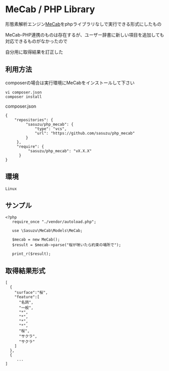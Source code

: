 # MeCab / PHP Library
形態素解析エンジン[MeCab](https://taku910.github.io/mecab/)をphpライブラリなしで実行できる形式にしたもの

MeCab-PHP連携のものは存在するが、ユーザー辞書に新しい項目を追加しても対応できるものがなかったので

自分用に取得結果を訂正した

## 利用方法
composerの場合は実行環境にMeCabをインストールして下さい

```
vi composer.json
composer install
```
composer.json

```
{
    "repositories": {
         "sasuzu/php_mecab": {
             "type": "vcs",
             "url": "https://github.com/sasuzu/php_mecab"
         }
     },
     "require": {
          "sasuzu/php_mecab": "vX.X.X"
      }
}
```
## 環境
```
Linux
```
## サンプル
```
<?php
   require_once "./vendor/autoload.php";

   use \Sasuzu\MeCab\Models\MeCab;

   $mecab = new MeCab();
   $result = $mecab->parse("桜が咲いたら約束の場所で");

   print_r($result);
```

## 取得結果形式

```
[
  {
    "surface":"桜",
    "feature":[
      "名詞",
      "一般",
      "*",
      "*",
      "*",
      "*",
      "桜",
      "サクラ",
      "サクラ"
    ]
  },
  {
     ...
]
```
